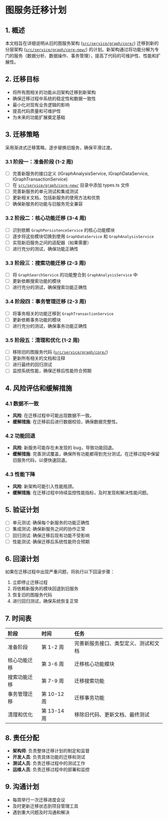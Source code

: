 # 图服务迁移计划

## 1. 概述

本文档旨在详细说明从旧的图服务架构 ([`src/service/graph/core/`](file:///d:/ide/tool/code-search-helper/src/service/graph/core/)) 迁移到新的分层架构 ([`src/service/graph/core-new/`](file:///d:/ide/tool/code-search-helper/src/service/graph/core-new/)) 的计划。新架构通过将功能分解为专门的服务（数据分析、数据操作、事务管理），提高了代码的可维护性、性能和扩展性。

## 2. 迁移目标

- 将所有图相关的功能从旧架构迁移到新架构
- 确保迁移过程中系统的稳定性和数据一致性
- 最小化对现有业务逻辑的影响
- 提高代码质量和可维护性
- 为未来的功能扩展奠定基础

## 3. 迁移策略

采用渐进式迁移策略，逐步替换旧服务，确保平滑过渡。

### 3.1 阶段一：准备阶段 (1-2 周)

- [ ] 完善新服务的接口定义 (IGraphAnalysisService, IGraphDataService, IGraphTransactionService)
- [ ] 在 [`src/service/graph/core-new/`](file:///d:/ide/tool/code-search-helper/src/service/graph/core-new/) 目录中添加 types.ts 文件
- [ ] 完善新服务的单元测试和集成测试
- [ ] 更新相关文档，包括新服务的使用方法和优势
- [ ] 确保新服务的功能与旧服务完全兼容

### 3.2 阶段二：核心功能迁移 (3-4 周)

- [ ] 识别依赖 `GraphPersistenceService` 的核心功能模块
- [ ] 逐步将这些模块切换到使用 `GraphDataService` 和 `GraphAnalysisService`
- [ ] 实现新旧服务之间的适配器（如果需要）
- [ ] 进行充分的测试，确保功能正确性

### 3.3 阶段三：搜索功能迁移 (2-3 周)

- [ ] 将 `GraphSearchService` 的功能整合到 `GraphAnalysisService` 中
- [ ] 更新依赖搜索功能的模块
- [ ] 进行充分的测试，确保搜索功能正确性

### 3.4 阶段四：事务管理迁移 (2-3 周)

- [ ] 将事务相关的功能迁移到 `GraphTransactionService`
- [ ] 更新依赖事务功能的模块
- [ ] 进行充分的测试，确保事务功能正确性

### 3.5 阶段五：清理和优化 (1-2 周)

- [ ] 移除旧的图服务代码 ([`src/service/graph/core/`](file:///d:/ide/tool/code-search-helper/src/service/graph/core/))
- [ ] 更新所有相关的文档和注释
- [ ] 进行最终的回归测试
- [ ] 监控系统性能，确保迁移后性能符合预期

## 4. 风险评估和缓解措施

### 4.1 数据不一致
- **风险**: 在迁移过程中可能出现数据不一致。
- **缓解措施**: 在迁移前后进行数据校验，确保数据完整性。

### 4.2 功能回退
- **风险**: 新服务可能存在未发现的 bug，导致功能回退。
- **缓解措施**: 完善测试覆盖，确保所有功能都得到充分测试。在迁移过程中保留旧服务代码，以便快速回退。

### 4.3 性能下降
- **风险**: 新架构可能引入性能瓶颈。
- **缓解措施**: 在迁移过程中持续监控性能指标，及时发现和解决性能问题。

## 5. 验证计划

- [ ] 单元测试: 确保每个新服务的功能正确性
- [ ] 集成测试: 确保新服务之间的协作正常
- [ ] 回归测试: 确保迁移后现有功能不受影响
- [ ] 性能测试: 确保迁移后系统性能符合预期

## 6. 回滚计划

如果在迁移过程中出现严重问题，将执行以下回滚步骤：

1. 立即停止迁移过程
2. 将依赖新服务的模块回退到旧服务
3. 恢复旧的图服务代码
4. 进行回归测试，确保系统恢复正常

## 7. 时间表

| 阶段 | 时间 | 任务 |
| :--- | :--- | :--- |
| 准备阶段 | 第 1-2 周 | 完善新服务接口、类型定义、测试和文档 |
| 核心功能迁移 | 第 3-6 周 | 迁移核心功能模块 |
| 搜索功能迁移 | 第 7-9 周 | 迁移搜索功能 |
| 事务管理迁移 | 第 10-12 周 | 迁移事务功能 |
| 清理和优化 | 第 13-14 周 | 移除旧代码、更新文档、最终测试 |

## 8. 责任分配

- **架构师**: 负责整体迁移计划的制定和监督
- **开发人员**: 负责具体功能的迁移和测试
- **测试人员**: 负责迁移过程中的测试工作
- **运维人员**: 负责迁移过程中的部署和监控

## 9. 沟通计划

- 每周举行一次迁移进度会议
- 及时更新迁移状态到项目管理工具
- 遇到重大问题及时沟通和解决